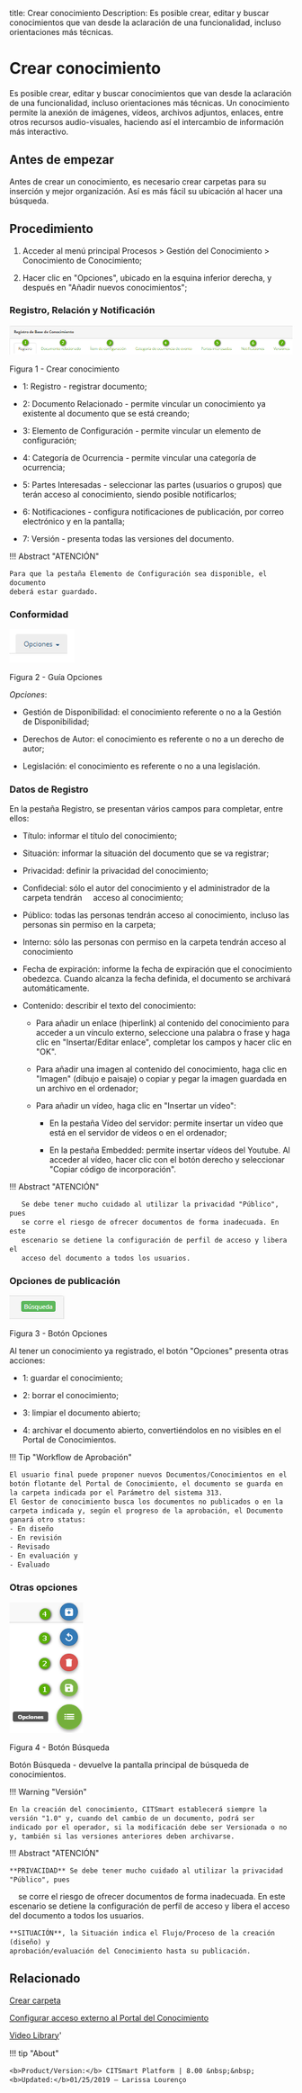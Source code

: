 title: Crear conocimiento
Description: Es posible crear, editar y buscar conocimientos que van desde la aclaración de una funcionalidad, incluso orientaciones más técnicas.
# Crear conocimiento
Es posible crear, editar y buscar conocimientos que van desde la aclaración de una funcionalidad, incluso orientaciones más técnicas.
Un conocimiento permite la anexión de imágenes, vídeos, archivos adjuntos, enlaces, entre otros recursos audio-visuales, haciendo así el intercambio de información más interactivo.

Antes de empezar
----------------

Antes de crear un conocimiento, es necesario crear carpetas para su inserción y
mejor organización. Así es más fácil su ubicación al hacer una búsqueda.

Procedimiento
-------------

1.  Acceder al menú principal Procesos \> Gestión del Conocimiento \>
    Conocimiento de Conocimiento;

2.  Hacer clic en "Opciones", ubicado en la esquina inferior derecha, y después
    en "Añadir nuevos conocimientos";

### Registro, Relación y Notificación

![pestaña](images/create-1.png)

Figura 1 - Crear conocimiento

-   1: Registro - registrar documento;

-   2: Documento Relacionado - permite vincular un conocimiento ya existente al
       documento que se está creando;
       
-   3: Elemento de Configuración - permite vincular un elemento de configuración;

-   4: Categoría de Ocurrencia - permite vincular una categoría de ocurrencia;

-   5: Partes Interesadas - seleccionar las partes (usuarios o grupos) que terán
    acceso al conocimiento, siendo posible notificarlos;
    
-   6: Notificaciones - configura notificaciones de publicación, por correo
    electrónico y en la pantalla;
    
-   7: Versión - presenta todas las versiones del documento.


!!! Abstract "ATENCIÓN"

    Para que la pestaña Elemento de Configuración sea disponible, el documento
    deberá estar guardado.
    
### Conformidad   

![pestaña](images/create-2.png)

Figura 2 - Guía Opciones

*Opciones*:

-   Gestión de Disponibilidad: el conocimiento referente o no a la Gestión de
    Disponibilidad;
    
-   Derechos de Autor: el conocimiento es referente o no a un derecho de autor;

-   Legislación: el conocimiento es referente o no a una legislación.

### Datos de Registro

En la pestaña Registro, se presentan vários campos para completar, entre ellos:

-   Título: informar el título del conocimiento;

-   Situación: informar la situación del documento que se va registrar;

-   Privacidad: definir la privacidad del conocimiento;

-   Confidecial: sólo el autor del conocimiento y el administrador de la carpeta tendrán
    acceso al conocimiento;
    
-   Público: todas las personas tendrán acceso al conocimiento, incluso las personas
    sin permiso en la carpeta;
    
-   Interno: sólo las personas con permiso en la carpeta tendrán acceso al conocimiento

-   Fecha de expiración: informe la fecha de expiración que el conocimiento obedezca.
    Cuando alcanza la fecha definida, el documento se archivará automáticamente.
    
-   Contenido: describir el texto del conocimiento:

    -   Para añadir un enlace (hiperlink) al contenido del conocimiento para  acceder a 
        un vínculo externo, seleccione una palabra o frase y haga clic en "Insertar/Editar 
        enlace", completar los campos y hacer clic en "OK".
        
    -   Para añadir una imagen al contenido del conocimiento, haga clic en "Imagen" (dibujo 
        e paisaje) o copiar y pegar la imagen guardada en un archivo en el ordenador;    

    -   Para añadir un vídeo, haga clic en "Insertar un vídeo":
    
        -   En la pestaña Vídeo del servidor: permite insertar un vídeo que está en el
            servidor de vídeos o en el ordenador;
            
        -   En la pestaña Embedded: permite insertar vídeos del Youtube. Al acceder al
            vídeo, hacer clic con el botón derecho y seleccionar "Copiar código de 
            incorporación".
            
!!! Abstract "ATENCIÓN"   

       Se debe tener mucho cuidado al utilizar la privacidad "Público", pues
       se corre el riesgo de ofrecer documentos de forma inadecuada. En este 
       escenario se detiene la configuración de perfil de acceso y libera el 
       acceso del documento a todos los usuarios.
       
       
### Opciones de publicación

![pestaña](images/create-4.png)

Figura 3 - Botón Opciones

   Al tener un conocimiento ya registrado, el botón "Opciones" presenta otras
   acciones:
   
-   1: guardar el conocimiento;

-   2: borrar el conocimiento;

-   3: limpiar el documento abierto;

-   4: archivar el documento abierto, convertiéndolos en no visibles en el
    Portal de Conocimientos.
    
    
!!! Tip "Workflow de Aprobación"

    El usuario final puede proponer nuevos Documentos/Conocimientos en el botón flotante del Portal de Conocimiento, el documento se guarda en la carpeta indicada por el Parámetro del sistema 313.
    El Gestor de conocimiento busca los documentos no publicados o en la carpeta indicada y, según el progreso de la aprobación, el Documento ganará otro status:
    - En diseño
    - En revisión
    - Revisado
    - En evaluación y
    - Evaluado
    
    

### Otras opciones
            
![pestaña](images/create-3.PNG)

Figura 4 - Botón Búsqueda

Botón Búsqueda - devuelve la pantalla principal de búsqueda de conocimientos.

!!! Warning "Versión"

    En la creación del conocimiento, CITSmart establecerá siempre la versión "1.0" y, cuando del cambio de un documento, podrá ser
    indicado por el operador, si la modificación debe ser Versionada o no y, también si las versiones anteriores deben archivarse.
    
    
!!! Abstract "ATENCIÓN"    

    **PRIVACIDAD** Se debe tener mucho cuidado al utilizar la privacidad "Público", pues
    se corre el riesgo de ofrecer documentos de forma inadecuada. En este escenario se 
    detiene la configuración de perfil de acceso y libera el acceso del documento a todos 
    los usuarios.
    
    **SITUACIÓN**, la Situación indica el Flujo/Proceso de la creación (diseño) y 
    aprobación/evaluación del Conocimiento hasta su publicación. 


Relacionado
--------------------

[Crear carpeta](/es-es/citsmart-platform-8/processes/knowledge/configuration/create-folder.html)

[Configurar acceso externo al Portal del Conocimiento](/es-es/citsmart-platform-8/processes/knowledge/configuration/configure-external-access-knowledge-portal.html)

<i class='fa fa-youtube-play  fa-2x' style='color:#97ce17;vertical-align: middle;'> </i> [Video Library](https://www.youtube.com/playlist?list=PLB5qK2uzf2RPgNa5jacymoUrgZpi7MgdD)'

!!! tip "About"

    <b>Product/Version:</b> CITSmart Platform | 8.00 &nbsp;&nbsp;
    <b>Updated:</b>01/25/2019 – Larissa Lourenço
